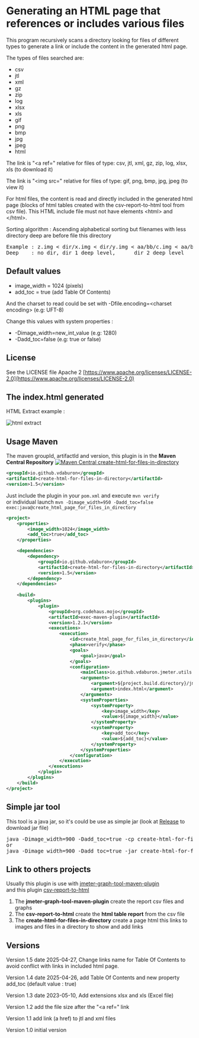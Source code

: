 # Generating an HTML page that references or includes various files
This program recursively scans a directory looking for files of different types to generate a link or include the content in the generated html page.

The types of files searched are:
 * csv
 * jtl
 * xml
 * gz
 * zip
 * log
 * xlsx
 * xls
 * gif
 * png
 * bmp
 * jpg
 * jpeg
 * html
 
The link is "&lt;a ref=" relative for files of type: csv, jtl, xml, gz, zip, log, xlsx, xls (to download it)

The link is "<img src=" relative for files of type: gif, png, bmp, jpg, jpeg (to view it)

For html files, the content is read and directly included in the generated html page (blocks of html tables created with the csv-report-to-html tool from csv file). This HTML include file must not have elements &lt;html&gt; and &lt;/html&gt;.

Sorting algorithm : Ascending alphabetical sorting but filenames with less directory deep are before file this directory
<pre>
Example : z.img < dir/x.img < dir/y.img < aa/bb/c.img < aa/bb/d.img
Deep    : no dir, dir 1 deep level,      dir 2 deep level
</pre>

## Default values 
- image_width = 1024 (pixels)
- add_toc = true (add Table Of Contents)

And the charset to read could be set with -Dfile.encoding=&lt;charset encoding&gt; (e.g: UFT-8)

Change this values with system properties :
- -Dimage_width=new_int_value (e.g: 1280)
- -Dadd_toc=false (e.g: true or false)

## License
See the LICENSE file Apache 2 [https://www.apache.org/licenses/LICENSE-2.0](https://www.apache.org/licenses/LICENSE-2.0)

## The index.html generated
HTML Extract example :

![html extract](doc/images/html_extract.png)

## Usage Maven

The maven groupId, artifactId and version, this plugin is in the **Maven Central Repository** [![Maven Central create-html-for-files-in-directory](https://maven-badges.herokuapp.com/maven-central/io.github.vdaburon/create-html-for-files-in-directory/badge.svg)](https://maven-badges.herokuapp.com/maven-central/io.github.vdaburon/create-html-for-files-in-directory)

```xml
<groupId>io.github.vdaburon</groupId>
<artifactId>create-html-for-files-in-directory</artifactId>
<version>1.5</version>
```
Just include the plugin in your `pom.xml` and execute `mvn verify` <br>
or individual launch `mvn -Dimage_width=950 -Dadd_toc=false exec:java@create_html_page_for_files_in_directory`

```xml
<project>
    <properties>
        <image_width>1024</image_width>
        <add_toc>true</add_toc>
    </properties>

    <dependencies>
        <dependency>
            <groupId>io.github.vdaburon</groupId>
            <artifactId>create-html-for-files-in-directory</artifactId>
            <version>1.5</version>
        </dependency>
    </dependencies>
    
    <build>
        <plugins>
            <plugin>
                <groupId>org.codehaus.mojo</groupId>
                <artifactId>exec-maven-plugin</artifactId>
                <version>1.2.1</version>
                <executions>
                    <execution>
                        <id>create_html_page_for_files_in_directory</id>
                        <phase>verify</phase>
                        <goals>
                            <goal>java</goal>
                        </goals>
                        <configuration>
                            <mainClass>io.github.vdaburon.jmeter.utils.HtmlGraphVisualizationGenerator</mainClass>
                            <arguments>
                                <argument>${project.build.directory}/jmeter/results</argument>
                                <argument>index.html</argument>
                            </arguments>
                            <systemProperties>
                                <systemProperty>
                                    <key>image_width</key>
                                    <value>${image_width}</value>
                                </systemProperty>
                                <systemProperty>
                                    <key>add_toc</key>
                                    <value>${add_toc}</value>
                                </systemProperty>
                            </systemProperties>
                        </configuration>
                    </execution>
                </executions>
            </plugin>
        </plugins>
    </build>
</project>
```

## Simple jar tool
This tool is a java jar, so it's could be use as simple jar (look at [Release](https://github.com/vdaburon/CreateHtmlForFilesInDirectory/releases) to download jar file)
<pre>
java -Dimage_width=900 -Dadd_toc=true -cp create-html-for-files-in-directory-&lt;version&gt;.jar io.github.vdaburon.jmeter.utils.HtmlGraphVisualizationGenerator jmeter/results index.html
or
java -Dimage_width=900 -Dadd_toc=true -jar create-html-for-files-in-directory-&lt;version&gt;-jar-with-dependencies.jar jmeter/results index.html
</pre>

## Link to others projects
Usually this plugin is use with [jmeter-graph-tool-maven-plugin](https://github.com/vdaburon/jmeter-graph-tool-maven-plugin)<br>
and this plugin [csv-report-to-html](https://github.com/vdaburon/JMReportCsvToHtml)
1) The **jmeter-graph-tool-maven-plugin** create the report csv files and graphs
2) The **csv-report-to-html** create the **html table report** from the csv file
3) The **create-html-for-files-in-directory** create a page html this links to images and files in a directory to show and add links

## Versions
Version 1.5 date 2025-04-27, Change links name for Table Of Contents to avoid conflict with links in included html page.

Version 1.4 date 2025-04-26, add Table Of Contents and new property add_toc (default value : true)

Version 1.3 date 2023-05-10, Add extensions xlsx and xls (Excel file)

Version 1.2 add the file size after the "&lt;a ref=" link

Version 1.1 add link (a href) to jtl and xml files

Version 1.0 initial version


